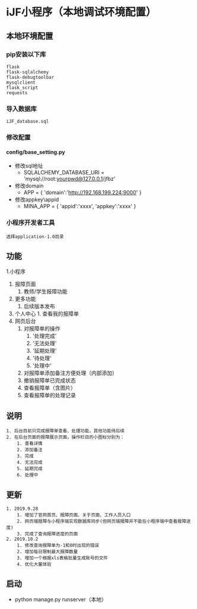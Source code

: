 # iJF小程序（本地调试环境配置）
## 本地环境配置

### pip安装以下库
    flask
    flask-sqlalchemy
    flask-debugtoolbar
    mysqlclient
    flask_script
    requests
    
### 导入数据库
    iJF_database.sql
    
### 修改配置
#### config/base_setting.py 
- 修改sql地址
    - SQLALCHEMY_DATABASE_URI = 'mysql://root:yourpwd@127.0.0.1/jfbz'
- 修改domain
    - APP = {
    'domain':'http://192.168.199.224:9000'
       }
 - 修改appkey\appid
    - MINA_APP = {
        'appid':'xxxx',
        'appkey':'xxxx'
      }
       
### 小程序开发者工具
    选择application-1.0目录
    
## 功能
1.小程序
   1. 报障页面
      1. 教师/学生报障功能
   2. 更多功能
      1. 后续版本发布
   3.  个人中心
      1. 查看我的报障单
2. 网页后台
    1. 对报障单的操作
       1. '处理完成'
       2. '无法处理'
       3. '延期处理'
       4. '待处理'
       5. '处理中'
    2. 对报障单添加备注方便处理（内部添加）
    3. 撤销报障单已完成状态
    4. 查看报障单（含图片）
    5. 查看报障单的处理记录
    
## 说明
    1. 后台目前只完成报障单查看、处理功能，其他功能待后续
    2. 在后台页面的报障展示页面，操作栏目的小图标分别为：
        1. 查看详情
        2. 添加备注
        3. 完成
        4. 无法完成
        5. 延期完成
        6. 处理中
        
## 更新
    1. 2019.9.28
        1. 增加了官网首页、报障页面、关于页面、工作人员入口
        2. 网页端报障与小程序端实现数据库同步(但网页端报障并不能在小程序端中查看报障进度)
        3. 完成了查询报障进度的页面
    2. 2019.10.2
        1. 修改查询报障单为-1和0时出现的错误
        2. 增加每日限制最大报障数量
        3. 增加一个根据xls表格批量生成账号的文件
        4. 优化大量体验
    
## 启动
* python manage.py runserver（本地）


